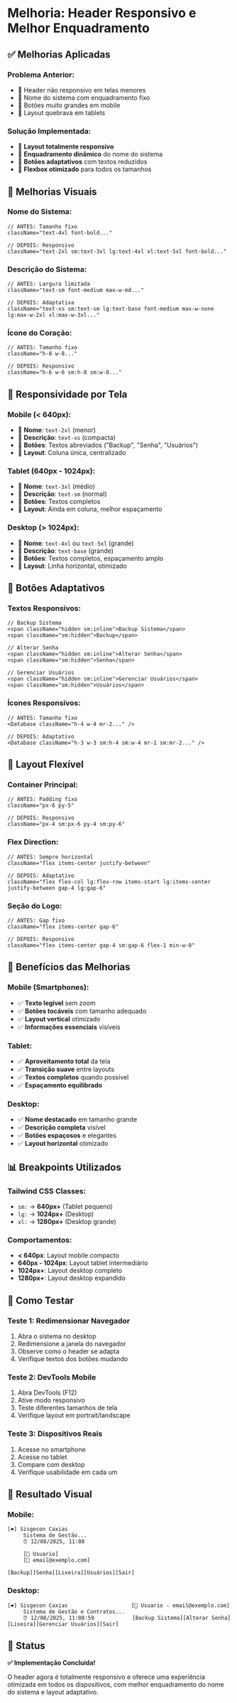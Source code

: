 # Melhoria: Header Responsivo e Melhor Enquadramento

## ✅ Melhorias Aplicadas

### **Problema Anterior:**
- 📱 Header não responsivo em telas menores
- 📏 Nome do sistema com enquadramento fixo
- 🔘 Botões muito grandes em mobile
- 📐 Layout quebrava em tablets

### **Solução Implementada:**
- 📱 **Layout totalmente responsivo**
- 📏 **Enquadramento dinâmico** do nome do sistema
- 🔘 **Botões adaptativos** com textos reduzidos
- 📐 **Flexbox otimizado** para todos os tamanhos

## 🎨 Melhorias Visuais

### **Nome do Sistema:**
```tsx
// ANTES: Tamanho fixo
className="text-4xl font-bold..."

// DEPOIS: Responsivo
className="text-2xl sm:text-3xl lg:text-4xl xl:text-5xl font-bold..."
```

### **Descrição do Sistema:**
```tsx
// ANTES: Largura limitada
className="text-sm font-medium max-w-md..."

// DEPOIS: Adaptativa
className="text-xs sm:text-sm lg:text-base font-medium max-w-none lg:max-w-2xl xl:max-w-3xl..."
```

### **Ícone do Coração:**
```tsx
// ANTES: Tamanho fixo
className="h-8 w-8..."

// DEPOIS: Responsivo
className="h-6 w-6 sm:h-8 sm:w-8..."
```

## 📱 Responsividade por Tela

### **Mobile (< 640px):**
- 📏 **Nome**: `text-2xl` (menor)
- 📝 **Descrição**: `text-xs` (compacta)
- 🔘 **Botões**: Textos abreviados ("Backup", "Senha", "Usuários")
- 📐 **Layout**: Coluna única, centralizado

### **Tablet (640px - 1024px):**
- 📏 **Nome**: `text-3xl` (médio)
- 📝 **Descrição**: `text-sm` (normal)
- 🔘 **Botões**: Textos completos
- 📐 **Layout**: Ainda em coluna, melhor espaçamento

### **Desktop (> 1024px):**
- 📏 **Nome**: `text-4xl` ou `text-5xl` (grande)
- 📝 **Descrição**: `text-base` (grande)
- 🔘 **Botões**: Textos completos, espaçamento amplo
- 📐 **Layout**: Linha horizontal, otimizado

## 🔘 Botões Adaptativos

### **Textos Responsivos:**
```tsx
// Backup Sistema
<span className="hidden sm:inline">Backup Sistema</span>
<span className="sm:hidden">Backup</span>

// Alterar Senha
<span className="hidden sm:inline">Alterar Senha</span>
<span className="sm:hidden">Senha</span>

// Gerenciar Usuários
<span className="hidden sm:inline">Gerenciar Usuários</span>
<span className="sm:hidden">Usuários</span>
```

### **Ícones Responsivos:**
```tsx
// ANTES: Tamanho fixo
<Database className="h-4 w-4 mr-2..." />

// DEPOIS: Adaptativo
<Database className="h-3 w-3 sm:h-4 sm:w-4 mr-1 sm:mr-2..." />
```

## 📐 Layout Flexível

### **Container Principal:**
```tsx
// ANTES: Padding fixo
className="px-6 py-5"

// DEPOIS: Responsivo
className="px-4 sm:px-6 py-4 sm:py-6"
```

### **Flex Direction:**
```tsx
// ANTES: Sempre horizontal
className="flex items-center justify-between"

// DEPOIS: Adaptativo
className="flex flex-col lg:flex-row items-start lg:items-center justify-between gap-4 lg:gap-6"
```

### **Seção do Logo:**
```tsx
// ANTES: Gap fixo
className="flex items-center gap-6"

// DEPOIS: Responsivo
className="flex items-center gap-4 sm:gap-6 flex-1 min-w-0"
```

## 🎯 Benefícios das Melhorias

### **Mobile (Smartphones):**
- ✅ **Texto legível** sem zoom
- ✅ **Botões tocáveis** com tamanho adequado
- ✅ **Layout vertical** otimizado
- ✅ **Informações essenciais** visíveis

### **Tablet:**
- ✅ **Aproveitamento total** da tela
- ✅ **Transição suave** entre layouts
- ✅ **Textos completos** quando possível
- ✅ **Espaçamento equilibrado**

### **Desktop:**
- ✅ **Nome destacado** em tamanho grande
- ✅ **Descrição completa** visível
- ✅ **Botões espaçosos** e elegantes
- ✅ **Layout horizontal** otimizado

## 📊 Breakpoints Utilizados

### **Tailwind CSS Classes:**
- `sm:` → **640px+** (Tablet pequeno)
- `lg:` → **1024px+** (Desktop)
- `xl:` → **1280px+** (Desktop grande)

### **Comportamentos:**
- **< 640px**: Layout mobile compacto
- **640px - 1024px**: Layout tablet intermediário
- **1024px+**: Layout desktop completo
- **1280px+**: Layout desktop expandido

## 🧪 Como Testar

### **Teste 1: Redimensionar Navegador**
1. Abra o sistema no desktop
2. Redimensione a janela do navegador
3. Observe como o header se adapta
4. Verifique textos dos botões mudando

### **Teste 2: DevTools Mobile**
1. Abra DevTools (F12)
2. Ative modo responsivo
3. Teste diferentes tamanhos de tela
4. Verifique layout em portrait/landscape

### **Teste 3: Dispositivos Reais**
1. Acesse no smartphone
2. Acesse no tablet
3. Compare com desktop
4. Verifique usabilidade em cada um

## 🎨 Resultado Visual

### **Mobile:**
```
[❤️] Sisgecon Caxias
     Sistema de Gestão...
     ⏰ 12/08/2025, 11:08

     [👤 Usuario]
     [📧 email@exemplo.com]

[Backup][Senha][Lixeira][Usuários][Sair]
```

### **Desktop:**
```
[❤️] Sisgecon Caxias                    [👤 Usuario - email@exemplo.com]
     Sistema de Gestão e Contratos...   
     ⏰ 12/08/2025, 11:08:59            [Backup Sistema][Alterar Senha][Lixeira][Gerenciar Usuários][Sair]
```

## 🚀 Status

**✅ Implementação Concluída!**

O header agora é totalmente responsivo e oferece uma experiência otimizada em todos os dispositivos, com melhor enquadramento do nome do sistema e layout adaptativo.